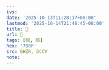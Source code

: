 ```yaml
---
ivs:
date: '2025-10-13T11:28:17+08:00'
lastmod: '2025-10-14T21:46:45-08:00'
title: 󰜖
url: 󰜖
tags: [綏, 綏]
hex: '7D8F'
src: GHZR, DCCV
note:
---
```

